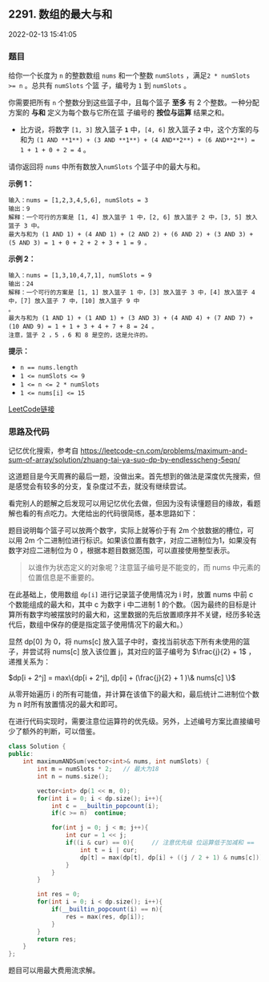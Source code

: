 ## 2291. 数组的最大与和

2022-02-13 15:41:05

### 题目

给你一个长度为 ``n`` 的整数数组 ``nums`` 和一个整数 ``numSlots`` ，满足``2 * numSlots >= n`` 。总共有 ``numSlots`` 个篮 
子，编号为 ``1`` 到 ``numSlots`` 。

你需要把所有 ``n`` 个整数分到这些篮子中，且每个篮子 **至多** 有 2 个整数。一种分配方案的 **与和** 定义为每个数与它所在篮
子编号的 **按位与运算** 结果之和。


- 比方说，将数字 ``[1, 3]`` 放入篮子 **``1``** 中，``[4, 6]`` 放入篮子 **``2``** 中，这个方案的与和为 
``(1 AND **1**) + (3 AND **1**) + (4 AND**2**) + (6 AND**2**) = 1 + 1 + 0 + 2 = 4`` 。    


请你返回将 ``nums`` 中所有数放入``numSlots`` 个篮子中的最大与和。



**示例 1：**

```
输入：nums = [1,2,3,4,5,6], numSlots = 3
输出：9
解释：一个可行的方案是 [1, 4] 放入篮子 1 中，[2, 6] 放入篮子 2 中，[3, 5] 放入篮子 3 中。
最大与和为 (1 AND 1) + (4 AND 1) + (2 AND 2) + (6 AND 2) + (3 AND 3) + (5 AND 3) = 1 + 0 + 2 + 2 + 3 + 1 = 9 。
```

**示例 2：**

```
输入：nums = [1,3,10,4,7,1], numSlots = 9
输出：24
解释：一个可行的方案是 [1, 1] 放入篮子 1 中，[3] 放入篮子 3 中，[4] 放入篮子 4 中，[7] 放入篮子 7 中，[10] 放入篮子 9 中
。
最大与和为 (1 AND 1) + (1 AND 1) + (3 AND 3) + (4 AND 4) + (7 AND 7) + (10 AND 9) = 1 + 1 + 3 + 4 + 7 + 8 = 24 。       
注意，篮子 2 ，5 ，6 和 8 是空的，这是允许的。
```



**提示：**


- ``n == nums.length``
- ``1 <= numSlots <= 9``
- ``1 <= n <= 2 * numSlots``
- ``1 <= nums[i] <= 15``



[LeetCode链接](https://leetcode-cn.com/problems/maximum-and-sum-of-array/)

### 思路及代码

记忆优化搜索，参考自 https://leetcode-cn.com/problems/maximum-and-sum-of-array/solution/zhuang-tai-ya-suo-dp-by-endlesscheng-5eqn/

这道题目是今天周赛的最后一题，没做出来。首先想到的做法是深度优先搜索，但是感觉会有较多的分支，复杂度过不去，就没有继续尝试。

看完别人的题解之后发现可以用记忆优化去做，但因为没有读懂题目的缘故，看题解也看的有点吃力。大佬给出的代码很简练，基本思路如下：

题目说明每个篮子可以放两个数字，实际上就等价于有 2m 个放数据的槽位，可以用 2m 个二进制位进行标识。如果该位置有数字，对应二进制位为1，如果没有数字对应二进制位为 0 ，根据本题目数据范围，可以直接使用整型表示。

> 以谁作为状态定义的对象呢？注意篮子编号是不能变的，而 nums 中元素的位置信息是不重要的。

在此基础上，使用数组 ``dp[i]`` 进行记录篮子使用情况为 i 时，放置 nums 中前 c 个数能组成的最大和，其中 c 为数字 i 中二进制 1 的个数。（因为最终的目标是计算所有数字均被摆放时的最大和，这里数据的先后放置顺序并不关键，经历多轮迭代后，数组中保存的便是指定篮子使用情况下的最大和。）

显然 dp[0] 为 0，将 nums[c] 放入篮子中时，查找当前状态下所有未使用的篮子，并尝试将 nums[c] 放入该位置 j，其对应的篮子编号为 $\frac{j}{2} + 1$ ，递推关系为：

$dp[i + 2^j] = max\{dp[i + 2^j], dp[i] + (\frac{j}{2} + 1 )\& nums[c] \}$

从零开始遍历 i 的所有可能值，并计算在该值下的最大和，最后统计二进制位个数为 n 时所有放置情况的最大和即可。

在进行代码实现时，需要注意位运算符的优先级。另外，上述编号方案比直接编号少了额外的判断，可以借鉴。

```cpp
class Solution {
public:
    int maximumANDSum(vector<int>& nums, int numSlots) {
        int m = numSlots * 2;   // 最大为18
        int n = nums.size();

        vector<int> dp(1 << m, 0);
        for(int i = 0; i < dp.size(); i++){
            int c = __builtin_popcount(i);
            if(c >= n)  continue;

            for(int j = 0; j < m; j++){
                int cur = 1 << j;
                if((i & cur) == 0){     // 注意优先级 位运算低于加减和 ==
                    int t = i | cur;
                    dp[t] = max(dp[t], dp[i] + ((j / 2 + 1) & nums[c]));
                }
            }
        }

        int res = 0;
        for(int i = 0; i < dp.size(); i++){
            if(__builtin_popcount(i) == n){
                res = max(res, dp[i]);
            }
        }
        return res;
    }
};
```

题目可以用最大费用流求解。